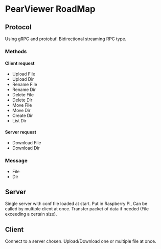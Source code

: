 # PearViewer RoadMap

## Protocol
Using gRPC and protobuf. Bidirectional streaming RPC type.


### Methods

#### Client request
- Upload File
- Upload Dir
- Rename File
- Rename Dir
- Delete File
- Delete Dir
- Move File
- Move Dir
- Create Dir
- List Dir

#### Server request
- Download File
- Download Dir

### Message

- File
- Dir

## Server

Single server with conf file loaded at start. Put in Raspberry PI, Can be called by multiple client at once.
Transfer packet of data if needed (File exceeding a certain size).

## Client

Connect to a server chosen. Upload/Download one or multiple file at once. 